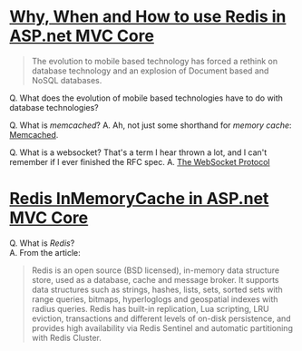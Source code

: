 # [Why, When and How to use Redis in ASP.net MVC Core](https://garywoodfine.com/why-when-and-how-to-use-redis-in-asp-net-mvc-core/)

> The evolution to mobile based technology has forced a rethink on database technology and an explosion of Document based and NoSQL databases.

Q. What does the evolution of mobile based technologies have to do with database technologies? 

Q. What is _memcached_?
A. Ah, not just some shorthand for _memory cache_: [Memcached](http://memcached.org/about).

Q. What is a websocket? That's a term I hear thrown a lot, and I can't remember if I ever finished the RFC spec.
A. [The WebSocket Protocol](https://tools.ietf.org/html/rfc6455)


# [Redis InMemoryCache in ASP.net MVC Core](https://garywoodfine.com/redis-inmemory-cache-asp-net-mvc-core/)

Q. What is _Redis_?  
A. From the article:
>Redis is an open source (BSD licensed), in-memory data structure store, used as a database, cache and message broker. It supports data structures such as strings, hashes, lists, sets, sorted sets with range queries, bitmaps, hyperloglogs and geospatial indexes with radius queries. Redis has built-in replication, Lua scripting, LRU eviction, transactions and different levels of on-disk persistence, and provides high availability via Redis Sentinel and automatic partitioning with Redis Cluster.